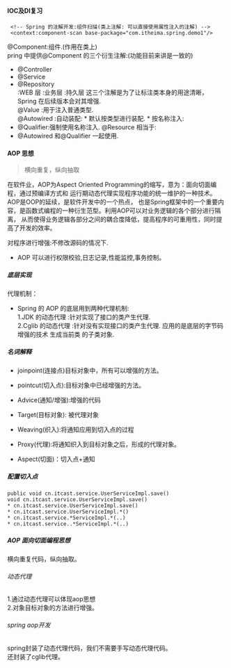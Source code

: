 #### IOC及DI复习
```
 <!-- Spring 的注解开发:组件扫描(类上注解: 可以直接使用属性注入的注解) --> 
 <context:component-scan base-package="com.itheima.spring.demo1"/>
```
@Component:组件.(作用在类上)  
pring 中提供@Component 的三个衍生注解:(功能目前来讲是一致的)  
* @Controller
* @Service
* @Repository  
:WEB 层 :业务层 :持久层
这三个注解是为了让标注类本身的用途清晰，Spring 在后续版本会对其增强.  
@Value :用于注入普通类型.  
@Autowired :自动装配: * 默认按类型进行装配. * 按名称注入:
* @Qualifier:强制使用名称注入. @Resource 相当于:  
* @Autowired 和@Qualifier 一起使用.  
#### AOP 思想
> 横向重复，纵向抽取  

  在软件业，AOP为Aspect Oriented Programming的缩写，意为：面向切面编程，通过预编译方式和
  运行期动态代理实现程序功能的统一维护的一种技术。AOP是OOP的延续，是软件开发中的一个热点，
  也是Spring框架中的一个重要内容，是函数式编程的一种衍生范型。利用AOP可以对业务逻辑的各个部分进行隔离，
  从而使得业务逻辑各部分之间的耦合度降低，提高程序的可重用性，同时提高了开发的效率。 
    
 对程序进行增强:不修改源码的情况下.
* AOP 可以进行权限校验,日志记录,性能监控,事务控制。

##### 底层实现   
代理机制：
 * Spring 的 AOP 的底层用到两种代理机制:  
 1.JDK 的动态代理 :针对实现了接口的类产生代理.  
 2.Cglib 的动态代理 :针对没有实现接口的类产生代理. 应用的是底层的字节码增强的技术 生成当前类
 的子类对象.
 
##### 名词解释
* joinpoint(连接点)目标对象中，所有可以增强的方法。  

* pointcut(切入点):目标对象中已经增强的方法。  

* Advice(通知/增强):增强的代码  

* Target(目标对象): 被代理对象

* Weaving(织入):将通知应用到切入点的过程  

* Proxy(代理):将通知织入到目标对象之后，形成的代理对象。  

* Aspect(切面)：切入点+通知  

##### 配置切入点  

```
public void cn.itcast.service.UserServiceImpl.save()  
void cn.itcast.service.UserServiceImpl.save()  
* cn.itcast.service.UserServiceImpl.save() 
* cn.itcast.service.UserServiceImpl.*() 
* cn.itcast.service.*ServiceImpl.*(..) 
* cn.itcast.service..*ServiceImpl.*(..) 
```

##### AOP 面向切面编程思想

横向重复代码，纵向抽取。  

###### 动态代理
1.通过动态代理可以体现aop思想  
2.对象目标对象的方法进行增强。  

###### spring aop开发  
spring封装了动态代理代码，我们不需要手写动态代理代码。  
还封装了cglib代理。  
